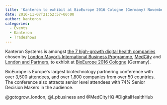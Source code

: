 ```yaml
---
title: 'Kanteron to exhibit at BioEurope 2016 Cologne (Germany) November 7-9 - booth 58'
date: 2016-11-07T21:52:57+00:00
author: kanteron
categories:
  - Events
  - Kanteron
  - Tradeshows
---
```

Kanteron Systems is amongst [the 7 high-growth digital health companies](https://gotogrow.london/insight-and-case-studies/bioeurope-meet-the-companies) chosen by [London Mayor’s International Business Programme](https://gotogrow.london/), [MedCity](https://www.medcityhq.com/) and [London and Partners](https://www.londonandpartners.com/), to exhibit at <a href="https://ebdgroup.knect365.com/bioeurope/" target="_blank">BioEurope 2016 Cologne</a> (Germany).

<!--more-->

BioEurope is Europe's largest biotechnology partnering conference with over 3,500 attendees, and over 1,800 companies from over 50 countries. The conference also attracts senior level attendees with 74% Senior Decision Makers in the audience.

@gotogrow\_london, @l\_pbusiness and @MedCityHQ #DigitalHealthHub